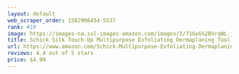 ```yaml
---
layout: default 
﻿web_scraper_order: 1582906434-5537
rank: #19
image: https://images-na.ssl-images-amazon.com/images/I/71GxG%2BVrqWL.jpg
title: Schick Silk Touch-Up Multipurpose Exfoliating Dermaplaning Tool, Eyebrow Razor, and Facial…
url: https://www.amazon.com/Schick-Multipurpose-Exfoliating-Dermaplaning-Precision/dp/B0787GLBMV/ref=zg_mw_beauty_19?_encoding=UTF8&psc=1&refRID=3TZEQS81A9Z428JNZMKD
reviews: 4.4 out of 5 stars
price: $4.99 
---
```

